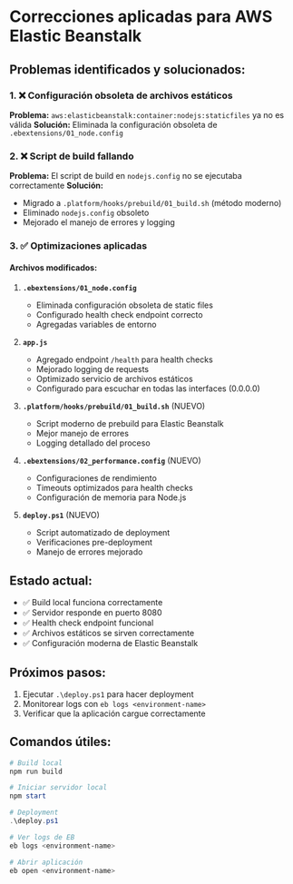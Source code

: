 # Correcciones aplicadas para AWS Elastic Beanstalk

## Problemas identificados y solucionados:

### 1. ❌ Configuración obsoleta de archivos estáticos
**Problema:** `aws:elasticbeanstalk:container:nodejs:staticfiles` ya no es válida
**Solución:** Eliminada la configuración obsoleta de `.ebextensions/01_node.config`

### 2. ❌ Script de build fallando
**Problema:** El script de build en `nodejs.config` no se ejecutaba correctamente
**Solución:** 
- Migrado a `.platform/hooks/prebuild/01_build.sh` (método moderno)
- Eliminado `nodejs.config` obsoleto
- Mejorado el manejo de errores y logging

### 3. ✅ Optimizaciones aplicadas

#### Archivos modificados:

1. **`.ebextensions/01_node.config`**
   - Eliminada configuración obsoleta de static files
   - Configurado health check endpoint correcto
   - Agregadas variables de entorno

2. **`app.js`**
   - Agregado endpoint `/health` para health checks
   - Mejorado logging de requests
   - Optimizado servicio de archivos estáticos
   - Configurado para escuchar en todas las interfaces (0.0.0.0)

3. **`.platform/hooks/prebuild/01_build.sh`** (NUEVO)
   - Script moderno de prebuild para Elastic Beanstalk
   - Mejor manejo de errores
   - Logging detallado del proceso

4. **`.ebextensions/02_performance.config`** (NUEVO)
   - Configuraciones de rendimiento
   - Timeouts optimizados para health checks
   - Configuración de memoria para Node.js

5. **`deploy.ps1`** (NUEVO)
   - Script automatizado de deployment
   - Verificaciones pre-deployment
   - Manejo de errores mejorado

## Estado actual:
- ✅ Build local funciona correctamente
- ✅ Servidor responde en puerto 8080
- ✅ Health check endpoint funcional
- ✅ Archivos estáticos se sirven correctamente
- ✅ Configuración moderna de Elastic Beanstalk

## Próximos pasos:
1. Ejecutar `.\deploy.ps1` para hacer deployment
2. Monitorear logs con `eb logs <environment-name>`
3. Verificar que la aplicación cargue correctamente

## Comandos útiles:
```powershell
# Build local
npm run build

# Iniciar servidor local
npm start

# Deployment
.\deploy.ps1

# Ver logs de EB
eb logs <environment-name>

# Abrir aplicación
eb open <environment-name>
```
